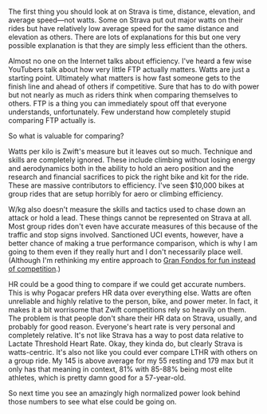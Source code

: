 The first thing you should look at on Strava is time, distance, elevation, and average speed—not watts. Some on Strava put out major watts on their rides but have relatively low average speed for the same distance and elevation as others. There are lots of explanations for this but one very possible explanation is that they are simply less efficient than the others.

Almost no one on the Internet talks about efficiency. I've heard a few wise YouTubers talk about how very little FTP actually matters. Watts are just a starting point. Ultimately what matters is how fast someone gets to the finish line and ahead of others if competitive. Sure that has to do with power but not nearly as much as riders think when comparing themselves to others. FTP is a thing you can immediately spout off that everyone understands, unfortunately. Few understand how completely stupid comparing FTP actually is.

So what is valuable for comparing?

Watts per kilo is Zwift's measure but it leaves out so much. Technique and skills are completely ignored. These include climbing without losing energy and aerodynamics both in the ability to hold an aero position and the research and financial sacrifices to pick the right bike and kit for the ride. These are massive contributors to efficiency. I've seen $10,000 bikes at group rides that are setup horribly for aero or climbing efficiency.

W/kg also doesn't measure the skills and tactics used to chase down an attack or hold a lead. These things cannot be represented on Strava at all. Most group rides don't even have accurate measures of this because of the traffic and stop signs involved. Sanctioned UCI events, however, have a better chance of making a true performance comparison, which is why I am going to them even if they really hurt and I don't necessarily place well. (Although I'm rethinking my entire approach to [Gran Fondos for fun instead of competition](../Outdoor%20sports/Gran%20Fondos%20for%20fun%20instead%20of%20competition.md).)

HR could be a good thing to compare if we could get accurate numbers. This is why Pogacar prefers HR data over everything else. Watts are often unreliable and highly relative to the person, bike, and power meter. In fact, it makes it a bit worrisome that Zwift competitions rely so heavily on them. The problem is that people don't share their HR data on Strava, usually, and probably for good reason. Everyone's heart rate is very personal and completely relative. It's not like Strava has a way to post data relative to Lactate Threshold Heart Rate. Okay, they kinda do, but clearly Strava is watts-centric. It's also not like you could ever compare LTHR with others on a group ride. My 145 is above average for my 55 resting and 179 max but it only has that meaning in context, 81% with 85-88% being most elite athletes, which is pretty damn good for a 57-year-old.

So next time you see an amazingly high normalized power look behind those numbers to see what else could be going on.
